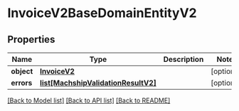 # InvoiceV2BaseDomainEntityV2

## Properties
Name | Type | Description | Notes
------------ | ------------- | ------------- | -------------
**object** | [**InvoiceV2**](InvoiceV2.md) |  | [optional] 
**errors** | [**list[MachshipValidationResultV2]**](MachshipValidationResultV2.md) |  | [optional] 

[[Back to Model list]](../README.md#documentation-for-models) [[Back to API list]](../README.md#documentation-for-api-endpoints) [[Back to README]](../README.md)

